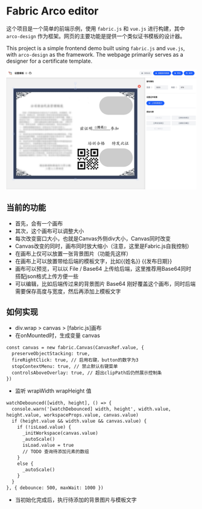# Fabric Arco editor

这个项目是一个简单的前端示例，使用 `fabric.js` 和 `vue.js` 进行构建，其中 `arco-design` 作为框架。网页的主要功能是提供一个类似证书模板的设计器。

This project is a simple frontend demo built using `fabric.js` and `vue.js`, with `arco-design` as the framework. The webpage primarily serves as a designer for a certificate template.

![Demo](docs/demo.png)

## 当前的功能

- 首先，会有一个画布
- 其次，这个画布可以调整大小
- 每次改变窗口大小，也就是Canvas外侧div大小，Canvas同时改变
- Canvas改变的同时，画布同时放大缩小（注意，这里是Fabric.js自我控制）
- 在画布上仅可以放置一张背景图片（功能先这样）
- 在画布上可以放置带给后端的模板文字，比如{{姓名}} {{发布日期}}
- 画布可以预览，可以以 File / Base64 上传给后端，这里推荐用Base64同时搭配json格式上传方便一些
- 可以编辑，比如后端传过来的背景图片 Base64 刚好覆盖这个画布，同时后端需要保存高度与宽度，然后再添加上模板文字

## 如何实现

- div.wrap > canvas > [fabric.js]画布
- 在onMounted时，生成变量 canvas
```
const canvas = new fabric.Canvas(CanvasRef.value, {
  preserveObjectStacking: true,
  fireRightClick: true, // 启用右键，button的数字为3
  stopContextMenu: true, // 禁止默认右键菜单
  controlsAboveOverlay: true, // 超出clipPath后仍然展示控制条
})
```
- 监听 wrapWidth wrapHeight 值
```
watchDebounced([width, height], () => {
  console.warn('[watchDebounced] width, height', width.value, height.value, workspaceProps.value, canvas.value)
  if (height.value && width.value && canvas.value) {
    if (!isLoad.value) {
      _initWorkspace(canvas.value)
      _autoScale()
      isLoad.value = true
      // TODO 查询待添加元素的数组
    }
    else {
      _autoScale()
    }
  }
}, { debounce: 500, maxWait: 1000 })
```
- 当初始化完成后，执行待添加的背景图片与模板文字
